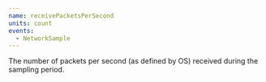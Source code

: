 ```yaml
---
name: receivePacketsPerSecond
units: count
events:
  - NetworkSample
---
```


The number of packets per second (as defined by OS) received during the sampling period.